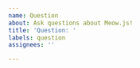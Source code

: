 ```yaml
---
name: Question
about: Ask questions about Meow.js!
title: 'Question: '
labels: question
assignees: ''

---
```



